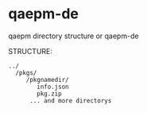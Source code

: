 # qaepm-de
qaepm directory structure or qaepm-de

STRUCTURE:
```
../
  /pkgs/
     /pkgnamedir/
        info.json
        pkg.zip
      ... and more directorys
```
